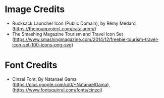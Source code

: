 Image Credits
=============
* Rucksack Launcher Icon (Public Domain), by Rémy Médard (https://thenounproject.com/catalarem/)
* The Smashing Magazine Tourism and Travel Icon Set (https://www.smashingmagazine.com/2014/12/freebie-tourism-travel-icon-set-100-icons-png-svg)

Font Credits
============
* Cinzel Font, By Natanael Gama (https://plus.google.com/u/0/+NatanaelGama), (https://www.fontsquirrel.com/fonts/cinzel)